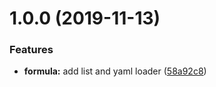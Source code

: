 # 1.0.0 (2019-11-13)


### Features

* **formula:** add list and yaml loader ([58a92c8](https://github.com/barajs/loader/commit/58a92c8566d90130496a337b9c9cf2bdd5c2af5f))
